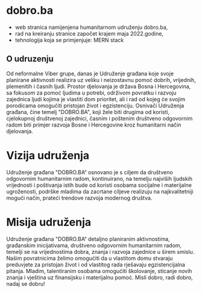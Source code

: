 # dobro.ba

- web stranica namijenjena humanitarnom udruženju dobro.ba,
- rad na kreiranju stranice započet krajem maja 2022.godine,
- tehnologija koja se primjenjuje: MERN stack

## O udruzenju

Od neformalne Viber grupe, danas je Udruženje građana koje svoje planirane aktivnosti realizira uz veliku i neizostavnu pomoć dobrih, vrijednih, plemenitih i časnih ljudi.
Prostor djelovanja je država Bosna i Hercegovina, sa fokusom za pomoć ljudima u potrebi, održivom povratku i razvoju zajednica ljudi kojima je vlastiti dom prioritet, ali i rad od kojeg će svojim porodicama omogućiti pristojan život i egzistenciju.
Osnivači Udruženja građana, čine temelj "DOBRO.BA", koji žele biti drugima od koristi, cjelokupnoj društvenoj zajednici, časnim i poštenim društveno odgovornim radom biti primjer razvoja Bosne i Hercegovine kroz humanitarni način djelovanja.

# Vizija udruženja

Udruženje građana "DOBRO.BA“ osnovano je s ciljem da društveno odgovornim humanitarnim radom, kontinuirano, na temelju najviših ljudskih vrijednosti i poštivanja istih bude od koristi osobama socijalne i materijalne ugroženosti, podrške mladima da zacrtane ciljeve realizuju na najkvalitetniji mogući način, prateći trendove razvoja modernog društva.

# Misija udruženja

Udruženje građana "DOBRO.BA“ detaljno planiranim aktivnostima, građanskim inicijativama, društveno odgovornim humanitarnim radom, temelji se na vrijednostima dobra, znanja i razvoja zajednice u širem smislu. Našim povratnicima želimo omogućiti da u vlastitom domu stvaraju preduvjete za pristojan život i od vlastitog rada rješavaju egzistencijalna pitanja. Mladim, talentiranim osobama omogućiti školovanje, sticanje novih znanja i vještina uz finansijsku i materijalnu pomoć.
Misli dobro, radi dobro, nadaj se dobru!
